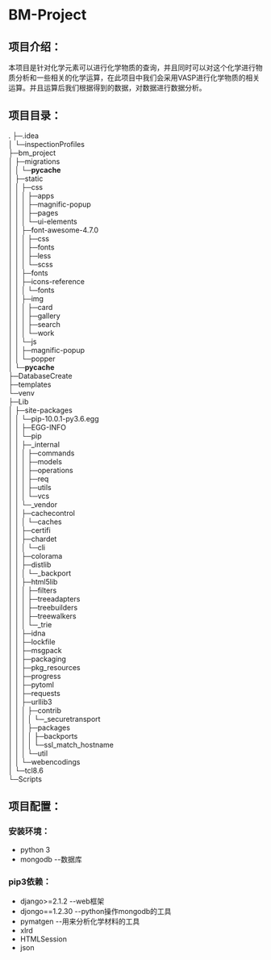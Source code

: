 # BM-Project
## 项目介绍： 
本项目是针对化学元素可以进行化学物质的查询，并且同时可以对这个化学进行物质分析和一些相关的化学运算，在此项目中我们会采用VASP进行化学物质的相关运算。并且运算后我们根据得到的数据，对数据进行数据分析。
## 项目目录： 
.
├─.idea  
│  └─inspectionProfiles  
├─bm_project  
│  ├─migrations  
│  │  └─__pycache__  
│  ├─static  
│  │  ├─css  
│  │  │  ├─apps  
│  │  │  ├─magnific-popup  
│  │  │  ├─pages  
│  │  │  └─ui-elements  
│  │  ├─font-awesome-4.7.0  
│  │  │  ├─css  
│  │  │  ├─fonts  
│  │  │  ├─less  
│  │  │  └─scss  
│  │  ├─fonts  
│  │  ├─icons-reference  
│  │  │  └─fonts  
│  │  ├─img  
│  │  │  ├─card  
│  │  │  ├─gallery  
│  │  │  ├─search  
│  │  │  └─work  
│  │  └─js  
│  │      ├─magnific-popup  
│  │      └─popper  
│  └─__pycache__  
├─DatabaseCreate  
├─templates  
└─venv  
    ├─Lib  
    │  ├─site-packages  
    │  │  └─pip-10.0.1-py3.6.egg  
    │  │      ├─EGG-INFO  
    │  │      └─pip  
    │  │          ├─_internal  
    │  │          │  ├─commands  
    │  │          │  ├─models  
    │  │          │  ├─operations  
    │  │          │  ├─req  
    │  │          │  ├─utils  
    │  │          │  └─vcs  
    │  │          └─_vendor  
    │  │              ├─cachecontrol  
    │  │              │  └─caches  
    │  │              ├─certifi  
    │  │              ├─chardet  
    │  │              │  └─cli  
    │  │              ├─colorama  
    │  │              ├─distlib  
    │  │              │  └─_backport  
    │  │              ├─html5lib  
    │  │              │  ├─filters  
    │  │              │  ├─treeadapters  
    │  │              │  ├─treebuilders  
    │  │              │  ├─treewalkers  
    │  │              │  └─_trie  
    │  │              ├─idna  
    │  │              ├─lockfile  
    │  │              ├─msgpack  
    │  │              ├─packaging  
    │  │              ├─pkg_resources  
    │  │              ├─progress  
    │  │              ├─pytoml  
    │  │              ├─requests  
    │  │              ├─urllib3  
    │  │              │  ├─contrib  
    │  │              │  │  └─_securetransport  
    │  │              │  ├─packages  
    │  │              │  │  ├─backports  
    │  │              │  │  └─ssl_match_hostname  
    │  │              │  └─util  
    │  │              └─webencodings  
    │  └─tcl8.6  
    └─Scripts  
## 项目配置： 
### 安装环境：  
* python 3  
* mongodb --数据库  
### pip3依赖：  
* django>=2.1.2 --web框架  
* djongo==1.2.30 --python操作mongodb的工具  
* pymatgen --用来分析化学材料的工具  
* xlrd  
* HTMLSession  
* json
